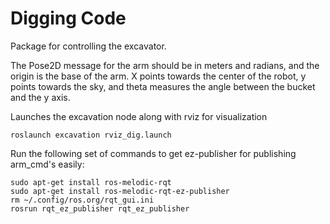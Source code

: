 # Digging Code

Package for controlling the excavator.

The Pose2D message for the arm should be in meters and radians, and the origin is the base of the arm. X points towards the center of the robot, y points towards the sky, and theta measures the angle between the bucket and the y axis. 


Launches the excavation node along with rviz for visualization

```
roslaunch excavation rviz_dig.launch
```

Run the following set of commands to get ez-publisher for publishing arm_cmd's easily:

```
sudo apt-get install ros-melodic-rqt
sudo apt-get install ros-melodic-rqt-ez-publisher
rm ~/.config/ros.org/rqt_gui.ini
rosrun rqt_ez_publisher rqt_ez_publisher 
```